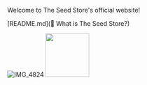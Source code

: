 Welcome to The Seed Store's official website!

[README.md](🌱 What is The Seed Store?)

![IMG_4824](https://github.com/MattHatwey/SeedStore/assets/65838701/468ddf9f-28ce-4b0e-b837-3197153736df)
<img src=https://65838701/468ddf9f-28ce-4b0e-b837-3197153736df width="100" height="100">
